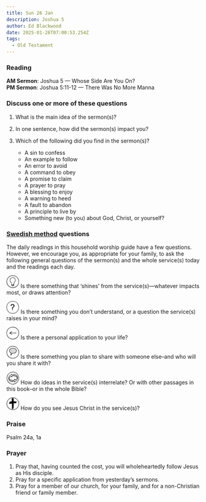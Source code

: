 ```yaml
---
title: Sun 26 Jan
description: Joshua 5
author: Ed Blackwood
date: 2025-01-26T07:00:53.254Z
tags:
  - Old Testament
---
```

### Reading

**AM Sermon**: Joshua 5 — Whose Side Are You On?\
**PM Sermon**: Joshua 5:11-12 — There Was No More Manna

### Discuss one or more of these questions

1. What is the main idea of the sermon(s)?  
2. In one sentence, how did the sermon(s) impact you?  
3. Which of the following did you find in the sermon(s)?

   * A sin to confess  
   * An example to follow  
   * An error to avoid  
   * A command to obey  
   * A promise to claim  
   * A prayer to pray  
   * A blessing to enjoy  
   * A warning to heed  
   * A fault to abandon  
   * A principle to live by  
   * Something new (to you) about God, Christ, or yourself?

### [Swedish method](http://thebriefing.com.au/2009/01/the-swedish-method/) questions

The daily readings in this household worship guide have a few questions. However, we encourage you, as appropriate for your family, to ask the following general questions of the sermon(s) and the whole service(s) today and the readings each day.

<p><img src="/src/static/img/family_worship_study_ed-copy_page_1.png" width="33" height = "33"> Is there something that ‘shines’ from the service(s)—whatever impacts most, or draws attention?</p>

<p><img src="/src/static/img/family_worship_study_ed-copy_page_2.png" width="33" height = "33"> Is there something you don’t understand, or a question the service(s) raises in your mind?</p>

<p><img src="/src/static/img/family_worship_study_ed-copy_page_3.png" width="33" height = "33"> Is there a personal application to your life?</p>

<p><img src="/src/static/img/family_worship_study_ed-copy_page_4.png" width="33" height = "33"> Is there something you plan to share with someone else–and who will you share it with?</p>

<p><img src="/src/static/img/family_worship_study_ed-copy_page_5.png" width="33" height = "33"> How do ideas in the service(s) interrelate? Or with other passages in this book–or in the whole Bible?</p>

<p><img src="/src/static/img/family_worship_study_ed-copy_page_6.png" width="33" height = "33"> How do you see Jesus Christ in the service(s)?</p>

### Praise

Psalm 24a, 1a

### Prayer

1. Pray that, having counted the cost, you will wholeheartedly follow Jesus as His disciple.  
2. Pray for a specific application from yesterday’s sermons.  
3. Pray for a member of our church, for your family, and for a non-Christian friend or family member.